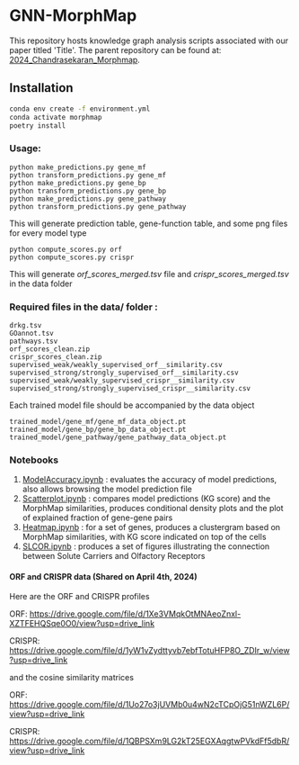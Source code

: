 # GNN-MorphMap

This repository hosts knowledge graph analysis scripts associated with our paper titled 'Title'. 
The parent repository can be found at: [2024_Chandrasekaran_Morphmap](https://github.com/jump-cellpainting/2024_Chandrasekaran_Morphmap).

## Installation

```bash
conda env create -f environment.yml
conda activate morphmap
poetry install
```

### Usage:
	python make_predictions.py gene_mf
	python transform_predictions.py gene_mf
	python make_predictions.py gene_bp
	python transform_predictions.py gene_bp
	python make_predictions.py gene_pathway
	python transform_predictions.py gene_pathway

This will generate prediction table, gene-function table, and some png files for every model type

	python compute_scores.py orf
	python compute_scores.py crispr
	
This will generate *orf_scores_merged.tsv* file and *crispr_scores_merged.tsv* in the data folder

### Required files in the data/ folder : 

	drkg.tsv
	GOannot.tsv
	pathways.tsv
	orf_scores_clean.zip
	crispr_scores_clean.zip
	supervised_weak/weakly_supervised_orf__similarity.csv
	supervised_strong/strongly_supervised_orf__similarity.csv
	supervised_weak/weakly_supervised_crispr__similarity.csv
	supervised_strong/strongly_supervised_crispr__similarity.csv

Each trained model file should be accompanied by the data object
	
	trained_model/gene_mf/gene_mf_data_object.pt
	trained_model/gene_bp/gene_bp_data_object.pt
	trained_model/gene_pathway/gene_pathway_data_object.pt

### Notebooks

1. [ModelAccuracy.ipynb](ModelAccuracy.ipynb) : evaluates the accuracy of model predictions, also allows browsing the model prediction file
2. [Scatterplot.ipynb](Scatterplot.ipynb) : compares model predictions (KG score) and the MorphMap similarities, produces conditional density plots and the plot of explained fraction of gene-gene pairs
3. [Heatmap.ipynb](Heatmap.ipynb) : for a set of genes, produces a clustergram based on MorphMap similarities, with KG score indicated on top of the cells
4. [SLCOR.ipynb](SLCOR.ipynb) : produces a set of figures illustrating the connection between Solute Carriers and Olfactory Receptors

#### ORF and CRISPR data (Shared on April 4th, 2024)

Here are the ORF and CRISPR profiles

ORF: https://drive.google.com/file/d/1Xe3VMqkOtMNAeoZnxl-XZTFEHQSqe0O0/view?usp=drive_link

CRISPR: https://drive.google.com/file/d/1yW1vZydttyvb7ebfTotuHFP8O_ZDIr_w/view?usp=drive_link 

 and the cosine similarity matrices

ORF: https://drive.google.com/file/d/1Uo27o3jUVMb0u4wN2cTCpOjG51nWZL6P/view?usp=drive_link

CRISPR: https://drive.google.com/file/d/1QBPSXm9LG2kT25EGXAqgtwPVkdFf5dbR/view?usp=drive_link